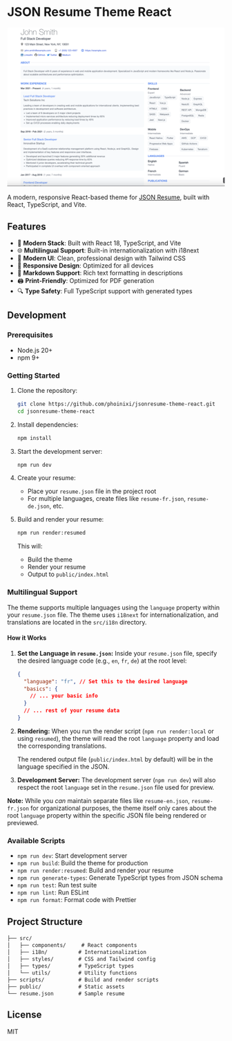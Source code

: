 # JSON Resume Theme React

![](screenshot.png)

A modern, responsive React-based theme for [JSON Resume](https://jsonresume.org/), built with React, TypeScript, and Vite.

## Features

- 🚀 **Modern Stack**: Built with React 18, TypeScript, and Vite
- 🌐 **Multilingual Support**: Built-in internationalization with i18next
- 🎨 **Modern UI**: Clean, professional design with Tailwind CSS
- 📱 **Responsive Design**: Optimized for all devices
- 📝 **Markdown Support**: Rich text formatting in descriptions
- 🖨️ **Print-Friendly**: Optimized for PDF generation
- 🔍 **Type Safety**: Full TypeScript support with generated types

## Development

### Prerequisites

- Node.js 20+
- npm 9+

### Getting Started

1. Clone the repository:

   ```bash
   git clone https://github.com/phoinixi/jsonresume-theme-react.git
   cd jsonresume-theme-react
   ```

2. Install dependencies:

   ```bash
   npm install
   ```

3. Start the development server:

   ```bash
   npm run dev
   ```

4. Create your resume:

   - Place your `resume.json` file in the project root
   - For multiple languages, create files like `resume-fr.json`, `resume-de.json`, etc.

5. Build and render your resume:
   ```bash
   npm run render:resumed
   ```
   This will:
   - Build the theme
   - Render your resume
   - Output to `public/index.html`

### Multilingual Support

The theme supports multiple languages using the `language` property within your `resume.json` file. The theme uses `i18next` for internationalization, and translations are located in the `src/i18n` directory.

#### How it Works

1.  **Set the Language in `resume.json`:**
    Inside your `resume.json` file, specify the desired language code (e.g., `en`, `fr`, `de`) at the root level:

    ```json
    {
      "language": "fr", // Set this to the desired language
      "basics": {
        // ... your basic info
      }
      // ... rest of your resume data
    }
    ```

2.  **Rendering:**
    When you run the render script (`npm run render:local` or using `resumed`), the theme will read the root `language` property and load the corresponding translations.

    The rendered output file (`public/index.html` by default) will be in the language specified in the JSON.

3.  **Development Server:**
    The development server (`npm run dev`) will also respect the root `language` set in the `resume.json` file used for preview.

**Note:** While you _can_ maintain separate files like `resume-en.json`, `resume-fr.json` for organizational purposes, the theme itself only cares about the root `language` property within the specific JSON file being rendered or previewed.

### Available Scripts

- `npm run dev`: Start development server
- `npm run build`: Build the theme for production
- `npm run render:resumed`: Build and render your resume
- `npm run generate-types`: Generate TypeScript types from JSON schema
- `npm run test`: Run test suite
- `npm run lint`: Run ESLint
- `npm run format`: Format code with Prettier

## Project Structure

```
├── src/
│   ├── components/     # React components
│   ├── i18n/          # Internationalization
│   ├── styles/        # CSS and Tailwind config
│   ├── types/         # TypeScript types
│   └── utils/         # Utility functions
├── scripts/           # Build and render scripts
├── public/            # Static assets
└── resume.json        # Sample resume
```

## License

MIT
